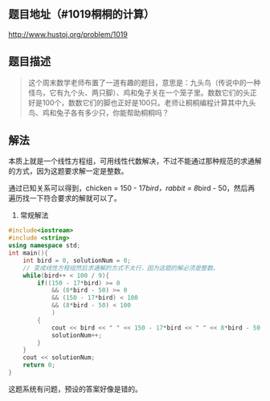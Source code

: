 ## 题目地址（#1019桐桐的计算）

http://www.hustoj.org/problem/1019

## 题目描述

> 这个周末数学老师布置了一道有趣的题目，意思是：九头鸟（传说中的一种怪鸟，它有九个头、两只脚）、鸡和兔子关在一个笼子里。数数它们的头正好是100个，数数它们的脚也正好是100只。老师让桐桐编程计算其中九头鸟、鸡和兔子各有多少只，你能帮助桐桐吗？

## 解法

本质上就是一个线性方程组，可用线性代数解决，不过不能通过那种规范的求通解的方式，因为这题要求解一定是整数。

通过已知关系可以得到，chicken = 150 - 17*bird，rabbit = 8*bird - 50，然后再遍历找一下符合要求的解就可以了。

1. 常规解法

```cpp
#include<iostream>
#include <string>
using namespace std;
int main(){
    int bird = 0, solutionNum = 0;
    // 变成线性方程组然后求通解的方式不太行，因为这题的解必须是整数。
    while(bird++ < 100 / 9){
        if((150 - 17*bird) >= 0 
            && (8*bird - 50) >= 0 
            && (150 - 17*bird) < 100
            && (8*bird - 50) < 100
            )
        {
            cout << bird << " " << 150 - 17*bird << " " << 8*bird - 50 << endl;
            solutionNum++;
        }
    }
    cout << solutionNum;
    return 0;
}
```

这题系统有问题，预设的答案好像是错的。